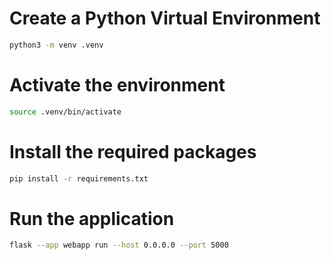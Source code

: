 # Create a Python Virtual Environment

```bash
python3 -m venv .venv
```

# Activate the environment

```bash
source .venv/bin/activate
```


# Install the required packages

```bash
pip install -r requirements.txt
```

# Run the application

```bash
flask --app webapp run --host 0.0.0.0 --port 5000
```